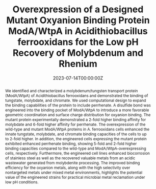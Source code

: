 ---
title: "Overexpression of a Designed Mutant Oxyanion Binding Protein ModA/WtpA in Acidithiobacillus ferrooxidans for the Low pH Recovery of Molybdenum and Rhenium"
authors:
- Heejung Jung
- admin
- Zihang Su
- Farid Khoury
- Yuta Inaba
- Scott Banta

date: "2023-07-14T00:00:00Z"
doi: "https://doi.org/10.1021/jacsau.4c00296"

# Schedule page publish date (NOT publication's date).
publishDate: "2017-01-01T00:00:00Z"

# Publication type.
# Accepts a single type but formatted as a YAML list (for Hugo requirements).
# Enter a publication type from the CSL standard.
publication_types: ["article-journal"]

# Publication name and optional abbreviated publication name.
publication: "JACS AU"
publication_short: ""

abstract: We identified and characterized a molybdenum/tungsten transport protein (ModA/WtpA) of Acidithiobacillus ferrooxidans and demonstrated the binding of tungstate, molybdate, and chromate. We used computational design to expand the binding capabilities of the protein to include perrhenate. A disulfide bond was engineered into the binding pocket of ModA/WtpA to introduce a more favorable geometric coordination and surface charge distribution for oxyanion binding. The mutant protein experimentally demonstrated a 2-fold higher binding affinity for molybdate and 6-fold higher affinity for perrhenate. The overexpression of the wild-type and mutant ModA/WtpA proteins in A. ferrooxidans cells enhanced the innate tungstate, molybdate, and chromate binding capacities of the cells to up to 2-fold higher. In addition, the engineered cells expressing the mutant protein exhibited enhanced perrhenate binding, showing 5-fold and 2-fold higher binding capacities compared to the wild-type and ModA/WtpA-overexpressing cells, respectively. Furthermore, the engineered cell lines enhanced biocorrosion of stainless steel as well as the recovered valuable metals from an acidic wastewater generated from molybdenite processing. The improved binding efficiency for the oxyanion metals, along with the high selectivity over nontargeted metals under mixed metal environments, highlights the potential value of the engineered strains for practical microbial metal reclamation under low pH conditions.

# Summary. An optional shortened abstract.
summary: Rhenium and molybdenum are critically important metals, but mining is bad for the environment. Using engineered microbes, we can extract these rare earth metals from alternative sources like e-waste.

tags:
- Rosetta
- Protein Engineering
- Metabolic Engineering

featured: false

links:
- name: "Link to Paper"
- url: "https://pubs.acs.org/doi/full/10.1021/jacsau.4c00296"
url_pdf: ''
url_code: ''
url_dataset: ''
url_poster: ''
url_project: ''
url_slides: ''
url_source: ''
url_video: ''

# Featured image
# To use, add an image named `featured.jpg/png` to your page's folder. 
image:
  caption: 'Graphical Abstract (https://pubs.acs.org/cms/10.1021/jacsau.4c00296/asset/images/medium/au4c00296_0006.gif'
  focal_point: ""
  preview_only: false

# Associated Projects (optional).
#   Associate this publication with one or more of your projects.
#   Simply enter your project's folder or file name without extension.
#   E.g. `internal-project` references `content/project/internal-project/index.md`.
#   Otherwise, set `projects: []`.
projects: []

# Slides (optional).
#   Associate this publication with Markdown slides.
#   Simply enter your slide deck's filename without extension.
#   E.g. `slides: "example"` references `content/slides/example/index.md`.
#   Otherwise, set `slides: ""`.
slides: ''
---
